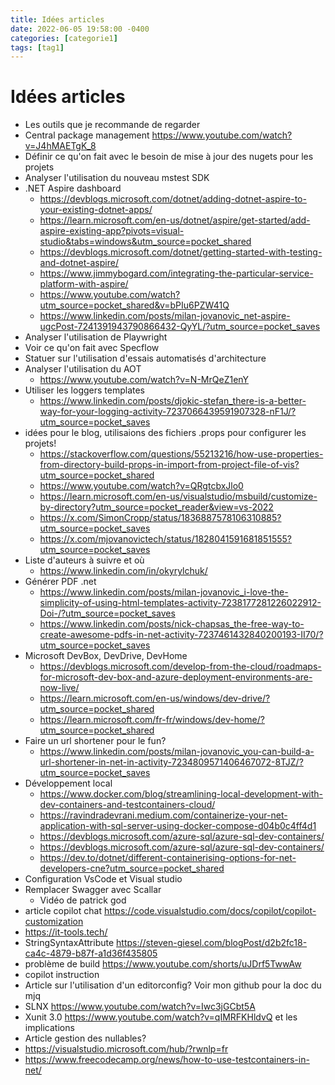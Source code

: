 ```yaml
---
title: Idées articles
date: 2022-06-05 19:58:00 -0400
categories: [categorie1]
tags: [tag1]
---
```


# Idées articles

- Les outils que je recommande de regarder
- Central package management <https://www.youtube.com/watch?v=J4hMAETgK_8>
- Définir ce qu'on fait avec le besoin de mise à jour des nugets pour les projets
- Analyser l'utilisation du nouveau mstest SDK
- .NET Aspire dashboard
  - <https://devblogs.microsoft.com/dotnet/adding-dotnet-aspire-to-your-existing-dotnet-apps/>
  - <https://learn.microsoft.com/en-us/dotnet/aspire/get-started/add-aspire-existing-app?pivots=visual-studio&tabs=windows&utm_source=pocket_shared>
  - <https://devblogs.microsoft.com/dotnet/getting-started-with-testing-and-dotnet-aspire/>
  - <https://www.jimmybogard.com/integrating-the-particular-service-platform-with-aspire/>
  - <https://www.youtube.com/watch?utm_source=pocket_shared&v=bPIu6PZW41Q>
  - <https://www.linkedin.com/posts/milan-jovanovic_net-aspire-ugcPost-7241391943790866432-QyYL/?utm_source=pocket_saves>
- Analyser l'utilisation de Playwright
- Voir ce qu'on fait avec Specflow
- Statuer sur l'utilisation d'essais automatisés d'architecture
- Analyser l'utilisation du AOT
  - <https://www.youtube.com/watch?v=N-MrQeZ1enY>
- Utiliser les loggers templates
  - <https://www.linkedin.com/posts/djokic-stefan_there-is-a-better-way-for-your-logging-activity-7237066439591907328-nF1J/?utm_source=pocket_saves>
- idées pour le blog, utilisaions des fichiers .props pour configurer les projets!
  - <https://stackoverflow.com/questions/55213216/how-use-properties-from-directory-build-props-in-import-from-project-file-of-vis?utm_source=pocket_shared>
  - <https://www.youtube.com/watch?v=QRgtcbxJlo0>
  - <https://learn.microsoft.com/en-us/visualstudio/msbuild/customize-by-directory?utm_source=pocket_reader&view=vs-2022>
  - <https://x.com/SimonCropp/status/1836887578106310885?utm_source=pocket_saves>
  - <https://x.com/mjovanovictech/status/1828041591681851555?utm_source=pocket_saves>
- Liste d'auteurs à suivre et où
  - <https://www.linkedin.com/in/okyrylchuk/>
- Générer PDF .net
  - <https://www.linkedin.com/posts/milan-jovanovic_i-love-the-simplicity-of-using-html-templates-activity-7238177281226022912-Doi-/?utm_source=pocket_saves>
  - <https://www.linkedin.com/posts/nick-chapsas_the-free-way-to-create-awesome-pdfs-in-net-activity-7237461432840200193-II70/?utm_source=pocket_saves>
- Microsoft DevBox, DevDrive, DevHome
  - <https://devblogs.microsoft.com/develop-from-the-cloud/roadmaps-for-microsoft-dev-box-and-azure-deployment-environments-are-now-live/>
  - <https://learn.microsoft.com/en-us/windows/dev-drive/?utm_source=pocket_shared>
  - <https://learn.microsoft.com/fr-fr/windows/dev-home/?utm_source=pocket_shared>
- Faire un url shortener pour le fun?
  - <https://www.linkedin.com/posts/milan-jovanovic_you-can-build-a-url-shortener-in-net-in-activity-7234809571406467072-8TJZ/?utm_source=pocket_saves>
- Développement local
  - <https://www.docker.com/blog/streamlining-local-development-with-dev-containers-and-testcontainers-cloud/>
  - <https://ravindradevrani.medium.com/containerize-your-net-application-with-sql-server-using-docker-compose-d04b0c4ff4d1>
  - <https://devblogs.microsoft.com/azure-sql/azure-sql-dev-containers/>
  - <https://devblogs.microsoft.com/azure-sql/azure-sql-dev-containers/>
  - <https://dev.to/dotnet/different-containerising-options-for-net-developers-cne?utm_source=pocket_shared>
- Configuration VsCode et Visual studio
- Remplacer Swagger avec Scallar
  - Vidéo de patrick god
- article copilot chat https://code.visualstudio.com/docs/copilot/copilot-customization
- <https://it-tools.tech/>
- StringSyntaxAttribute <https://steven-giesel.com/blogPost/d2b2fc18-ca4c-4879-b87f-a1d36f435805>
- problème de build <https://www.youtube.com/shorts/uJDrf5TwwAw>
- copilot instruction
- Article sur l'utilisation d'un editorconfig? Voir mon github pour la doc du mjq
- SLNX <https://www.youtube.com/watch?v=Iwc3jGCbt5A>
- Xunit 3.0 <https://www.youtube.com/watch?v=qIMRFKHldvQ> et les implications
- Article gestion des nullables?
- https://visualstudio.microsoft.com/hub/?rwnlp=fr
- https://www.freecodecamp.org/news/how-to-use-testcontainers-in-net/
